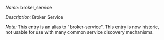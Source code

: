 _Name:_ broker_service

_Description:_ Broker Service

_Note:_ This entry is an alias to "broker-service".
This entry is now historic, not usable for use with many
common service discovery mechanisms.

